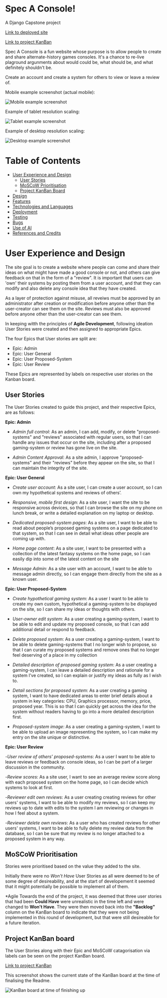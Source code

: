 # Spec A Console!

A Django Capstone project

[Link to deployed site](https://spec-a-console-448d20442e38.herokuapp.com/)

[Link to project KanBan](https://github.com/users/lratcli/projects/12)

Spec A Console is a fun website whose purpose is to allow people to create and share alternate-history games consoles. It's a chance to re-live plaground argunments about would could be, what should be, and what definitely shouldn't be.

Create an account and create a system for others to view or leave a review of.

Mobile example screenshot (actual mobile):

![Mobile example screenshot](readme-assets/introduction/mobile-sceenshot.webp)

Example of tablet resolution scaling:

![Tablet example screenshot](readme-assets/introduction/tablet-example.webp)

Example of desktop resolution scaling:

![Desktop example screenshot](readme-assets/introduction/desktop-example.webp)


# Table of Contents

- [User Experience and Design](#user-experience-and-design)
    - [User Stories](#user-stories)
    - [MoSCoW Prioritisation](#moscow-prioritisation)
    - [Project KanBan Board](#project-kanban-board)
- [Design](#design)
- [Features](#features)
- [Technologies and Languages](#technologies-and-languages)
- [Deployment](#deployment)
- [Testing](#testing)
- [Bugs](#bugs)
- [Use of AI](#use-of-ai)
- [References and Credits](#references-and-credits)


# User Experience and Design

The site goal is to create a website where people can come and share their ideas on what might have made a good console or not, and others can give feedback on that in the form of a "review". It is important that users can 'own' their systems by posting them from a user account, and that they can modify and also delete any console idea that they have created.

As a layer of protection against misuse, all reveiws must be approved by an administrator after creation or modification before anyone other than the user-creator can see them on the site. Reviews must also be approved before anyone other than the user-creator can see them.

In keeping witth the principles of **Agile Development**, following ideation User Stories were created and then assigned to appropriate Epics.

The four Epics that User stories are split are:

- Epic: Admin
- Epic: User General
- Epic: User Proposed-System
- Epic: User Review

These Epics are represented by labels on respective user stories on the Kanban board.

## User Stories

The User Stories created to guide this project, and their respective Epics, are as follows:

**Epic: Admin**

- *Admin full control*: As an admin, I can add, modify, or delete "proposed-systems" and "reviews" associated with regular users, so that I can handle any issues that occur on the site, including after a proposed gaming-system or review has gone live on the site.

- *Admin Content Approval*: As a site admin, I approve "proposed-systems" and their "reviews" before they appear on the site, so that I can maintain the integrity of the site.

**Epic: User General**

- *Create user account*: As a site user, I can create a user account, so I can own my hypothetical systems and reviews of others’.

- *Responsive, mobile first design*: As a site user, I want the site to be responsive across devices, so that I can browse the site on my phone on lunch break, or write a detailed explanation on my laptop or desktop.

- *Dedicated proposed-system pages*: As a site user, I want to be able to read about people’s proposed gaming systems on a page dedicated to that system, so that I can see in detail what ideas other people are coming up with.

- *Home page content*: As a site user, I want to be presented with a collection of the latest fantasy systems on the home page, so I can easily dip into some of the latest content on the site

- *Message Admin*: As a site user with an account, I want to be able to message admin directly, so I can engage them directly from the site as a known user.

**Epic: User Proposed-System**

- *Create hypothetical gaming system*: As a user I want to be able to create my own custom, hypothetical a gaming-system to be displayed on the site, so I can share my ideas or thoughts with others.

- *User-owner edit system*: As a user creating a gaming-system, I want to be able to edit and update my proposed console, so that I can add additional detail or respond to feedback.

- *Delete proposed system*: As a user creating a gaming-system, I want to be able to delete gaming-systems that I no longer wish to propose, so that I can curate my proposed systems and remove ones that no longer feel deserving of a place in my collection

- *Detailed description of proposed gaming system*: As a user creating a gaming-system, I can leave a detailed description and rationale for a system I’ve created, so I can explain or justify my ideas as fully as I wish to.

- *Detail sections for proposed system*: As a user creating a gaming system, I want to have dedicated areas to enter brief details about a system in key categories: CPU, Graphics processor, memory, price, proposed year. This is so that I can quickly get across the idea for the system without readers having to go into a more detailed description first.

- *Proposed-system image*: As a user creating a gaming-system, I want to be able to upload an image representing the system, so I can make my entry on the site unique or distinctive.

**Epic: User Review**

-*User review of others' proposed-systems*: As a user I want to be able to leave reviews or feedback on console ideas, so I can be part of a larger discussion in the community.

-*Review scores*: As a site user, I want to see an average review score along with each proposed system on the home page, so I can decide which systems to look at first.

-*Reviewer edit own reviews*: As a user creating creating reviews for other users' systems, I want to be able to modify my reviews, so I can keep my reviews up to date with edits to the system I am reviewing or changes in how I feel about a system.

-*Reviewer delete own reviews*: As a user who has created reviews for other users' systems, I want to be able to fully delete my review data from the database, so I can be sure that my review is no longer attached to a proposed system in any way.

## MoSCoW Prioritisation ##

Stories were prioritised based on the value they added to the site.

Initially there were no *Won't Have* User Stories as all were deemed to be of some degree of desireability, and at the start of developement it seemed that it might potentially be possible to implement all of them.

*Agile 
Towards the end of the project, it was deemed that three user stories that had been **Could Have** were unrealistic in the time left and were changed to **Won't Have**. They were then moved back into the **"Backlog"** column on the KanBan board to indicate that they were not being implemented in this round of development, but that were still desireable for a future iteration.

## Project KanBan board ##

The User Stories along with their Epic and MoSCoW catagorisation via labels can be seen on the project KanBan board.

[Link to project KanBan](https://github.com/users/lratcli/projects/12)

This screenshot shows the current state of the KanBan board at the time of finalising the Readme.

![KanBan board at time of finishing up](readme-assets/kanban/kanban.webp)


